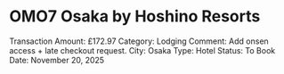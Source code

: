 # OMO7 Osaka by Hoshino Resorts

Transaction Amount: £172.97
Category: Lodging
Comment: Add onsen access + late checkout request. City: Osaka Type: Hotel Status: To Book
Date: November 20, 2025
